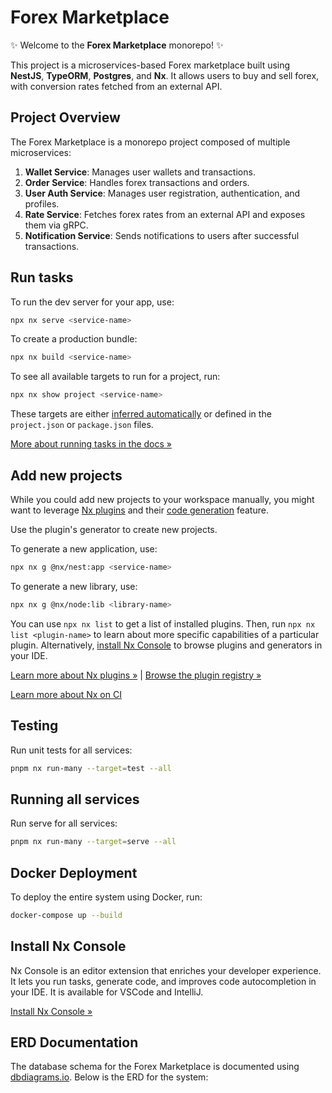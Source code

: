 # Forex Marketplace

✨ Welcome to the **Forex Marketplace** monorepo! ✨

This project is a microservices-based Forex marketplace built using **NestJS**, **TypeORM**, **Postgres**, and **Nx**. It allows users to buy and sell forex, with conversion rates fetched from an external API.

## Project Overview

The Forex Marketplace is a monorepo project composed of multiple microservices:

1. **Wallet Service**: Manages user wallets and transactions.
2. **Order Service**: Handles forex transactions and orders.
3. **User Auth Service**: Manages user registration, authentication, and profiles.
4. **Rate Service**: Fetches forex rates from an external API and exposes them via gRPC.
5. **Notification Service**: Sends notifications to users after successful transactions.

## Run tasks

To run the dev server for your app, use:

```sh
npx nx serve <service-name>
```

To create a production bundle:

```sh
npx nx build <service-name>
```

To see all available targets to run for a project, run:

```sh
npx nx show project <service-name>
```

These targets are either [inferred automatically](https://nx.dev/concepts/inferred-tasks?utm_source=nx_project&utm_medium=readme&utm_campaign=nx_projects) or defined in the `project.json` or `package.json` files.

[More about running tasks in the docs &raquo;](https://nx.dev/features/run-tasks?utm_source=nx_project&utm_medium=readme&utm_campaign=nx_projects)

## Add new projects

While you could add new projects to your workspace manually, you might want to leverage [Nx plugins](https://nx.dev/concepts/nx-plugins?utm_source=nx_project&utm_medium=readme&utm_campaign=nx_projects) and their [code generation](https://nx.dev/features/generate-code?utm_source=nx_project&utm_medium=readme&utm_campaign=nx_projects) feature.

Use the plugin's generator to create new projects.

To generate a new application, use:

```sh
npx nx g @nx/nest:app <service-name>
```

To generate a new library, use:

```sh
npx nx g @nx/node:lib <library-name>
```

You can use `npx nx list` to get a list of installed plugins. Then, run `npx nx list <plugin-name>` to learn about more specific capabilities of a particular plugin. Alternatively, [install Nx Console](https://nx.dev/getting-started/editor-setup?utm_source=nx_project&utm_medium=readme&utm_campaign=nx_projects) to browse plugins and generators in your IDE.

[Learn more about Nx plugins &raquo;](https://nx.dev/concepts/nx-plugins?utm_source=nx_project&utm_medium=readme&utm_campaign=nx_projects) | [Browse the plugin registry &raquo;](https://nx.dev/plugin-registry?utm_source=nx_project&utm_medium=readme&utm_campaign=nx_projects)

[Learn more about Nx on CI](https://nx.dev/ci/intro/ci-with-nx#ready-get-started-with-your-provider?utm_source=nx_project&utm_medium=readme&utm_campaign=nx_projects)

## Testing

Run unit tests for all services:

```sh
pnpm nx run-many --target=test --all
```

## Running all services

Run serve for all services:

```sh
pnpm nx run-many --target=serve --all
```

## Docker Deployment

To deploy the entire system using Docker, run:

```sh
docker-compose up --build
```

## Install Nx Console

Nx Console is an editor extension that enriches your developer experience. It lets you run tasks, generate code, and improves code autocompletion in your IDE. It is available for VSCode and IntelliJ.

[Install Nx Console &raquo;](https://nx.dev/getting-started/editor-setup?utm_source=nx_project&utm_medium=readme&utm_campaign=nx_projects)

## ERD Documentation

The database schema for the Forex Marketplace is documented using [dbdiagrams.io](https://dbdocs.io/o.oluwaleye93/forex-marketplace). Below is the ERD for the system:
